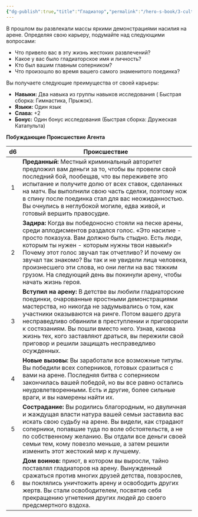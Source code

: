 ```yaml
---
{"dg-publish":true,"title":"Гладиатор","permalink":"/hero-s-book/3-culture-and-career/careers/gladiator/","dgPassFrontmatter":true}
---
```


В прошлом вы развлекали массы яркими демонстрациями насилия на арене. Определяя свою карьеру, подумайте над следующими вопросами:

- Что привело вас в эту жизнь жестоких развлечений?
- Какое у вас было гладиаторское имя и личность?
- Кто был вашим главным соперником?
- Что произошло во время вашего самого знаменитого поединка?

Вы получаете следующие преимущества от своей карьеры:

- **Навыки:** Два навыка из группы навыков исследования ( Быстрая сборка: Гимнастика, Прыжок).
- **Языки:** Один язык
- **Слава:** +2
- **Бонус:** Один бонус исследования (Быстрая сборка: Дружеская Катапульта)

**Побуждающие Происшествие Агента**

| d6  | Происшествие                                                                                                                                                                                                                                                                                                                                                                                                                                       |
| :-: | -------------------------------------------------------------------------------------------------------------------------------------------------------------------------------------------------------------------------------------------------------------------------------------------------------------------------------------------------------------------------------------------------------------------------------------------------- |
|  1  | **Преданный:** Местный криминальный авторитет предложил вам деньги за то, чтобы вы провели свой последний бой, пообещав, что вы переживете это испытание и получите долю от всех ставок, сделанных на матч. Вы выполнили свою часть сделки, поэтому нож в спину после поединка стал для вас неожиданностью. Вы очнулись в неглубокой могиле, едва живой, и готовый вершить правосудие.                                                             |
|  2  | **Задира:** Когда вы победоносно стояли на песке арены, среди аплодисментов раздался голос. «Это насилие - просто показуха. Вам должно быть стыдно. Есть люди, которым ты нужен - которым нужны твои навыки!» Почему этот голос звучал так отчетливо? И почему он звучал так знакомо? Вы так и не увидели лица человека, произнесшего эти слова, но они легли на вас тяжким грузом. На следующий день вы покинули арену, чтобы начать жизнь героя. |
|  3  | **Вступил на арену:** В детстве вы любили гладиаторские поединки, очарованные яростными демонстрациями мастерства, но никогда не задумывались о том, как участники оказываются на ринге. Потом вашего друга несправедливо обвинили в преступлении и приговорили к состязаниям. Вы пошли вместо него. Узнав, какова жизнь тех, кого заставляют драться, вы пережили свой приговор и решили защищать несправедливо осужденных.                       |
|  4  | **Новые вызовы:** Вы заработали все возможные титулы. Вы победили всех соперников, готовых сразиться с вами на арене. Последняя битва с соперником закончилась вашей победой, но вы все равно остались неудовлетворенными. Есть и другие, более сильные враги, и вы намерены найти их.                                                                                                                                                             |
|  5  | **Сострадание:** Вы родились благородным, но двуличная и жаждущая власти натура вашей семьи заставила вас искать свою судьбу на арене. Вы видели, как страдают соперники, попавшие туда по воле обстоятельств, а не по собственному желанию. Вы отдали все деньги своей семьи тем, кому повезло меньше, а затем решили изменить этот жестокий мир к лучшему.                                                                                       |
|  6  | **Дом воинов:** приют, в котором вы выросли, тайно поставлял гладиаторов на арену. Вынужденный сражаться против многих друзей детства, повзрослев, вы поклялись уничтожить арену и освободить других жертв. Вы стали освободителем, посвятив себя прекращению угнетения других людей до своего предсмертного вздоха.                                                                                                                               |
